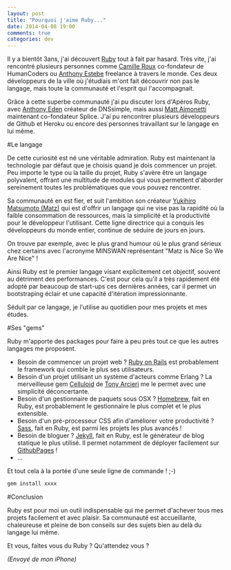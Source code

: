 ```yaml
---
layout: post
title: "Pourquoi j'aime Ruby..."
date: 2014-04-08 19:00
comments: true
categories: dev
---
```


Il y a bientôt 3ans, j'ai découvert [Ruby](http://ruby-lang.org/fr/) tout à fait par hasard. Très vite, j'ai rencontré plusieurs personnes comme [Camille Roux](http://camilleroux.com/) co-fondateur de HumanCoders ou [Anthony Estebe](http://anthonyestebe.com/) freelance à travers le monde. Ces deux développeurs de la ville où j'étudiais m'ont fait découvrir non pas le langage, mais toute la communauté et l'esprit qui l'accompagnait.

Grâce à cette superbe communauté j'ai pu discuter lors d'Apéros Ruby, avec [Anthony Eden](http://anthonyeden.com/) créateur de DNSsimple, mais aussi [Matt Aimonetti](http://matt.aimonetti.net/) maintenant co-fondateur Splice. J'ai pu rencontrer plusieurs développeurs de Github et Heroku ou encore des personnes travaillant sur le langage en lui même.

#Le langage

De cette curiosité est né une véritable admiration. Ruby est maintenant la technologie par défaut que je choisis quand je dois commencer un projet. Peu importe le type ou la taille du projet, Ruby s'avère être un langage polyvalent, offrant une multitude de modules qui vous permettent d'aborder sereinement toutes les problématiques que vous pouvez rencontrer.

Sa communauté en est fier, et suit l'ambition son créateur [Yukihiro Matsumoto (Matz)](https://twitter.com/yukihiro_matz) qui est d'offrir un langage qui ne vise pas la rapidité où la faible consommation de ressources, mais la simplicité et la productivité pour le développeur l'utilisant. Cette ligne directrice qui a conquis les développeurs du monde entier, continue de séduire de jours en jours.

On trouve par exemple, avec le plus grand humour où le plus grand sérieux chez certains avec l'acronyme MINSWAN représentant "Matz is Nice So We Are Nice" !

Ainsi Ruby est le premier langage visant explicitement cet objectif, souvent au détriment des performances.
C'est pour cela qu'il a très rapidement été adopté par beaucoup de start-ups ces dernières années, car il permet un bootstraping éclair et une capacité d'itération impressionnante.

Séduit par ce langage, je l'utilise au quotidien pour mes projets et mes études.

#Ses "gems"

Ruby m'apporte des packages pour faire à peu près tout ce que les autres langages me proposent.

+ Besoin de commencer un projet web ? [Ruby on Rails](http://rubyonrails.org/) est probablement le framework qui comble le plus ses utilisateurs.
+ Besoin d'un projet utilisant un système d'acteurs comme Erlang ? La merveilleuse gem [Celluloid](https://github.com/celluloid/celluloid) de [Tony Arcieri](http://tonyarcieri.com/) me le permet avec une simplicité déconcertante.
+ Besoin d'un gestionnaire de paquets sous OSX ? [Homebrew](http://brew.sh/), fait en Ruby, est probablement le gestionnaire le plus complet et le plus extensible.
+ Besoin d'un pré-processeur CSS afin d'améliorer votre productivité ? [Sass](http://sass-lang.com/), fait en Ruby, est parmi les projets les plus avancés !
+ Besoin de bloguer ? [Jekyll](http://jekyllrb.com/), fait en Ruby, est le générateur de blog statique le plus utilisé. Il permet notamment de déployer facilement sur [GithubPages](http://pages.github.com/) !
+ ...

Et tout cela à la portée d'une seule ligne de commande ! ;-)

```sh
gem install xxxx
```

#Conclusion

Ruby est pour moi un outil indispensable qui me permet d'achever tous mes projets facilement et avec plaisir. Sa communauté est accueillante, chaleureuse et pleine de bon conseils sur des sujets bien au delà du langage lui même.

Et vous, faites vous du Ruby ? Qu'attendez vous ?

*(Envoyé de mon iPhone)*
